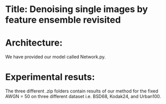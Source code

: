 # Title: Denoising single images by feature ensemble revisited
# Architecture: 
We have provided our model called Network.py.
# Experimental resuts: 
The three different .zip folders contain results of our method for the fixed AWGN = 50 on three different dataset i.e. BSD68, Kodak24, and Urban100.

